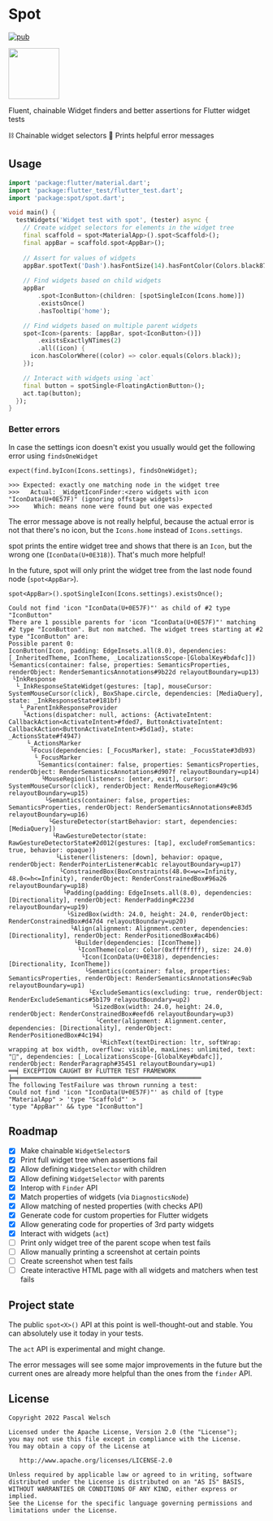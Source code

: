 # Spot

[![pub](https://img.shields.io/pub/v/spot?include_prereleases)](https://pub.dev/packages/spot)

<img src="https://user-images.githubusercontent.com/1096485/188243198-7abfc785-8ecd-40cb-bb28-5561610432a4.png" height="100px">

Fluent, chainable Widget finders and better assertions for Flutter widget tests

⛓️ Chainable widget selectors
💙 Prints helpful error messages

## Usage

```dart
import 'package:flutter/material.dart';
import 'package:flutter_test/flutter_test.dart';
import 'package:spot/spot.dart';

void main() {
  testWidgets('Widget test with spot', (tester) async {
    // Create widget selectors for elements in the widget tree
    final scaffold = spot<MaterialApp>().spot<Scaffold>();
    final appBar = scaffold.spot<AppBar>();
    
    // Assert for values of widgets
    appBar.spotText('Dash').hasFontSize(14).hasFontColor(Colors.black87);
    
    // Find widgets based on child widgets
    appBar
        .spot<IconButton>(children: [spotSingleIcon(Icons.home)])
        .existsOnce()
        .hasTooltip('home');

    // Find widgets based on multiple parent widgets
    spot<Icon>(parents: [appBar, spot<IconButton>()])
        .existsExactlyNTimes(2)
        .all((icon) {
      icon.hasColorWhere((color) => color.equals(Colors.black));
    });

    // Interact with widgets using `act`
    final button = spotSingle<FloatingActionButton>();
    act.tap(button);
  });
}

```

### Better errors

In case the settings icon doesn't exist you usually would get the following error using `findsOneWidget`

```
expect(find.byIcon(Icons.settings), findsOneWidget);

>>> Expected: exactly one matching node in the widget tree
>>>   Actual: _WidgetIconFinder:<zero widgets with icon "IconData(U+0E57F)" (ignoring offstage widgets)>
>>>    Which: means none were found but one was expected
```

The error message above is not really helpful, because the actual error is not that there's no icon, but the `Icons.home` instead of `Icons.settings`. 

spot prints the entire widget tree and shows that there is an `Icon`, but the wrong one (`IconData(U+0E318)`). 
That's much more helpful!

In the future, spot will only print the widget tree from the last node found node (`spot<AppBar>`).

```
spot<AppBar>().spotSingleIcon(Icons.settings).existsOnce();

Could not find 'icon "IconData(U+0E57F)"' as child of #2 type "IconButton"
There are 1 possible parents for 'icon "IconData(U+0E57F)"' matching #2 type "IconButton". But non matched. The widget trees starting at #2 type "IconButton" are:
Possible parent 0:
IconButton(Icon, padding: EdgeInsets.all(8.0), dependencies: [_InheritedTheme, IconTheme, _LocalizationsScope-[GlobalKey#bdafc]])
└Semantics(container: false, properties: SemanticsProperties, renderObject: RenderSemanticsAnnotations#9b22d relayoutBoundary=up13)
 └InkResponse
  └_InkResponseStateWidget(gestures: [tap], mouseCursor: SystemMouseCursor(click), BoxShape.circle, dependencies: [MediaQuery], state: _InkResponseState#181bf)
   └_ParentInkResponseProvider
    └Actions(dispatcher: null, actions: {ActivateIntent: CallbackAction<ActivateIntent>#fded7, ButtonActivateIntent: CallbackAction<ButtonActivateIntent>#5d1ad}, state: _ActionsState#f4947)
     └_ActionsMarker
      └Focus(dependencies: [_FocusMarker], state: _FocusState#3db93)
       └_FocusMarker
        └Semantics(container: false, properties: SemanticsProperties, renderObject: RenderSemanticsAnnotations#d907f relayoutBoundary=up14)
         └MouseRegion(listeners: [enter, exit], cursor: SystemMouseCursor(click), renderObject: RenderMouseRegion#49c96 relayoutBoundary=up15)
          └Semantics(container: false, properties: SemanticsProperties, renderObject: RenderSemanticsAnnotations#e83d5 relayoutBoundary=up16)
           └GestureDetector(startBehavior: start, dependencies: [MediaQuery])
            └RawGestureDetector(state: RawGestureDetectorState#2d012(gestures: [tap], excludeFromSemantics: true, behavior: opaque))
             └Listener(listeners: [down], behavior: opaque, renderObject: RenderPointerListener#cab1c relayoutBoundary=up17)
              └ConstrainedBox(BoxConstraints(48.0<=w<=Infinity, 48.0<=h<=Infinity), renderObject: RenderConstrainedBox#96a26 relayoutBoundary=up18)
               └Padding(padding: EdgeInsets.all(8.0), dependencies: [Directionality], renderObject: RenderPadding#c223d relayoutBoundary=up19)
                └SizedBox(width: 24.0, height: 24.0, renderObject: RenderConstrainedBox#d47d4 relayoutBoundary=up20)
                 └Align(alignment: Alignment.center, dependencies: [Directionality], renderObject: RenderPositionedBox#ac4b6)
                  └Builder(dependencies: [IconTheme])
                   └IconTheme(color: Color(0xffffffff), size: 24.0)
                    └Icon(IconData(U+0E318), dependencies: [Directionality, IconTheme])
                     └Semantics(container: false, properties: SemanticsProperties, renderObject: RenderSemanticsAnnotations#ec9ab relayoutBoundary=up1)
                      └ExcludeSemantics(excluding: true, renderObject: RenderExcludeSemantics#5b179 relayoutBoundary=up2)
                       └SizedBox(width: 24.0, height: 24.0, renderObject: RenderConstrainedBox#eefd6 relayoutBoundary=up3)
                        └Center(alignment: Alignment.center, dependencies: [Directionality], renderObject: RenderPositionedBox#4c194)
                         └RichText(textDirection: ltr, softWrap: wrapping at box width, overflow: visible, maxLines: unlimited, text: "", dependencies: [_LocalizationsScope-[GlobalKey#bdafc]], renderObject: RenderParagraph#35451 relayoutBoundary=up1)
══╡ EXCEPTION CAUGHT BY FLUTTER TEST FRAMEWORK ╞════════════════════════════════════════════════════
The following TestFailure was thrown running a test:
Could not find 'icon "IconData(U+0E57F)"' as child of [type "MaterialApp" > 'type "Scaffold"' >
'type "AppBar"' && type "IconButton"]
```

## Roadmap

- [x] Make chainable `WidgetSelector`s
- [x] Print full widget tree when assertions fail
- [x] Allow defining `WidgetSelector` with children
- [x] Allow defining `WidgetSelector` with parents
- [x] Interop with `Finder` API
- [x] Match properties of widgets (via `DiagnosticsNode`)
- [x] Allow matching of nested properties (with checks API)
- [x] Generate code for custom properties for Flutter widgets
- [x] Allow generating code for properties of 3rd party widgets
- [x] Interact with widgets (`act`)
- [ ] Print only widget tree of the parent scope when test fails
- [ ] Allow manually printing a screenshot at certain points
- [ ] Create screenshot when test fails
- [ ] Create interactive HTML page with all widgets and matchers when test fails

## Project state

The public `spot<X>()` API at this point is well-thought-out and stable.
You can absolutely use it today in your tests.

The `act` API is experimental and might change. 

The error messages will see some major improvements in the future but the current ones are already more helpful than the ones from the `finder` API.

## License

```
Copyright 2022 Pascal Welsch

Licensed under the Apache License, Version 2.0 (the "License");
you may not use this file except in compliance with the License.
You may obtain a copy of the License at

   http://www.apache.org/licenses/LICENSE-2.0

Unless required by applicable law or agreed to in writing, software
distributed under the License is distributed on an "AS IS" BASIS,
WITHOUT WARRANTIES OR CONDITIONS OF ANY KIND, either express or implied.
See the License for the specific language governing permissions and
limitations under the License.
```
